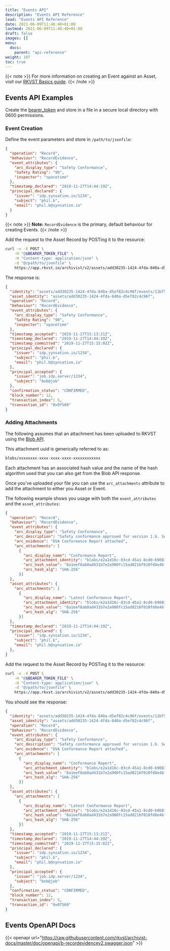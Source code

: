 ```yaml
---
title: "Events API"
description: "Events API Reference"
lead: "Events API Reference"
date: 2021-06-09T11:48:40+01:00
lastmod: 2021-06-09T11:48:40+01:00
draft: false
images: []
menu: 
  docs:
    parent: "api-reference"
weight: 107
toc: true
---
```


{{< note >}}
For more information on creating an Event against an Asset, visit our [RKVST Basics guide](https://docs.rkvst.com/docs/rkvst-basics/creating-an-event-against-an-asset/).
{{< /note >}}

## Events API Examples

Create the [bearer_token](../../setup-and-administration/getting-access-tokens-using-app-registrations) and store in a file in a secure local directory with 0600 permissions.
### Event Creation

Define the event parameters and store in `/path/to/jsonfile`:

```json
{
  "operation": "Record",
  "behaviour": "RecordEvidence",
  "event_attributes": {
    "arc_display_type": "Safety Conformance",
    "Safety Rating": "90",
    "inspector": "spacetime"
  },
  "timestamp_declared": "2019-11-27T14:44:19Z",
  "principal_declared": {
    "issuer": "idp.synsation.io/1234",
    "subject": "phil.b",
    "email": "phil.b@synsation.io"
  }
}
```

{{< note >}}
**Note:** `RecordEvidence` is the primary, default behaviour for creating Events.
{{< /note >}}

Add the request to the Asset Record by POSTing it to the resource:

```bash
curl -v -X POST \
    -H "@$BEARER_TOKEN_FILE" \
    -H "Content-type: application/json" \
    -d "@/path/to/jsonfile" \
    https://app.rkvst.io/archivist/v2/assets/add30235-1424-4fda-840a-d5ef82c4c96f/events
```

The response is:

```json
{
  "identity": "assets/add30235-1424-4fda-840a-d5ef82c4c96f/events/11bf5b37-e0b8-42e0-8dcf-dc8c4aefc000",
  "asset_identity": "assets/add30235-1424-4fda-840a-d5ef82c4c96f",
  "operation": "Record",
  "behaviour": "RecordEvidence",
  "event_attributes": {
    "arc_display_type": "Safety Conformance",
    "Safety Rating": "90",
    "inspector": "spacetime"
  },
  "timestamp_accepted": "2019-11-27T15:13:21Z",
  "timestamp_declared": "2019-11-27T14:44:19Z",
  "timestamp_committed": "2019-11-27T15:15:02Z",
  "principal_declared": {
    "issuer": "idp.synsation.io/1234",
    "subject": "phil.b",
    "email": "phil.b@synsation.io"
  },
  "principal_accepted": {
    "issuer": "job.idp.server/1234",
    "subject": "bob@job"
  },
  "confirmation_status": "CONFIRMED",
  "block_number": 12,
  "transaction_index": 5,
  "transaction_id": "0x07569"
}
```
### Adding Attachments

The following assumes that an attachment has been uploaded to RKVST using the [Blob API](../blobs-api). 

This attachment uuid is generically referred to as:

```bash
blobs/xxxxxxxx-xxxx-xxxx-xxxx-xxxxxxxxxxxx
```
Each attachment has an associated hash value and the name of the hash algorithm used that you can also get from the Blob API response.

Once you've uploaded your file you can use the `arc_attachments` attribute to add the attachment to either you Asset or Event.

The following example shows you usage with both the `event_attributes` and the `asset_attributes`:

```json
{
  "operation": "Record",
  "behaviour": "RecordEvidence",
  "event_attributes": {
    "arc_display_type": "Safety Conformance",
    "arc_description": "Safety conformance approved for version 1.6. See attached conformance report",
    "arc_evidence": "DVA Conformance Report attached",
    "arc_attachments": [
      {
        "arc_display_name": "Conformance Report",
        "arc_attachment_identity": "blobs/e2a1d16c-03cd-45a1-8cd0-690831df1273",
        "arc_hash_value": "8a1eef8ab0ad431b7e2a900fc15ad8216f010fd8e4bf739604cec39fb1f94049",
        "arc_hash_alg": "SHA-256"
      }]
  },
  "asset_attributes": {
    "arc_attachments": [
      {
        "arc_display_name": "Latest Conformance Report",
        "arc_attachment_identity": "blobs/e2a1d16c-03cd-45a1-8cd0-690831df1273",
        "arc_hash_value": "8a1eef8ab0ad431b7e2a900fc15ad8216f010fd8e4bf739604cec39fb1f94049",
        "arc_hash_alg": "SHA-256"
      }]
  },
  "timestamp_declared": "2019-11-27T14:44:19Z",
  "principal_declared": {
    "issuer": "idp.synsation.io/1234",
    "subject": "phil.b",
    "email": "phil.b@synsation.io"
  },
}
```
Add the request to the Asset Record by POSTing it to the resource:

```bash
curl -v -X POST \
    -H "@$BEARER_TOKEN_FILE" \
    -H "Content-type: application/json" \
    -d "@/path/to/jsonfile" \
    https://app.rkvst.io/archivist/v2/assets/add30235-1424-4fda-840a-d5ef82c4c96f/events
```

You should see the response:

```json
{
  "identity": "assets/add30235-1424-4fda-840a-d5ef82c4c96f/events/11bf5b37-e0b8-42e0-8dcf-dc8c4aefc000",
  "asset_identity": "assets/add30235-1424-4fda-840a-d5ef82c4c96f",
  "operation": "Record",
  "behaviour": "RecordEvidence",
  "event_attributes": {
    "arc_display_type": "Safety Conformance",
    "arc_description": "Safety conformance approved for version 1.6. See attached conformance report",
    "arc_evidence": "DVA Conformance Report attached",
    "arc_attachments": [
      {
        "arc_display_name": "Conformance Report",
        "arc_attachment_identity": "blobs/e2a1d16c-03cd-45a1-8cd0-690831df1273",
        "arc_hash_value": "8a1eef8ab0ad431b7e2a900fc15ad8216f010fd8e4bf739604cec39fb1f94049",
        "arc_hash_alg": "SHA-256"
      }]
  },
  "asset_attributes": {
    "arc_attachments": [
      {
        "arc_display_name": "Latest Conformance Report",
        "arc_attachment_identity": "blobs/e2a1d16c-03cd-45a1-8cd0-690831df1273",
        "arc_hash_value": "8a1eef8ab0ad431b7e2a900fc15ad8216f010fd8e4bf739604cec39fb1f94049",
        "arc_hash_alg": "SHA-256"
      }]
  },
  "timestamp_accepted": "2019-11-27T15:13:21Z",
  "timestamp_declared": "2019-11-27T14:44:19Z",
  "timestamp_committed": "2019-11-27T15:15:02Z",
  "principal_declared": {
    "issuer": "idp.synsation.io/1234",
    "subject": "phil.b",
    "email": "phil.b@synsation.io"
  },
  "principal_accepted": {
    "issuer": "job.idp.server/1234",
    "subject": "bob@job"
  },
  "confirmation_status": "CONFIRMED",
  "block_number": 12,
  "transaction_index": 5,
  "transaction_id": "0x07569"
}
```
## Events OpenAPI Docs

{{< openapi url="https://raw.githubusercontent.com/rkvst/archivist-docs/master/doc/openapi/b-recordevidencev2.swagger.json" >}}